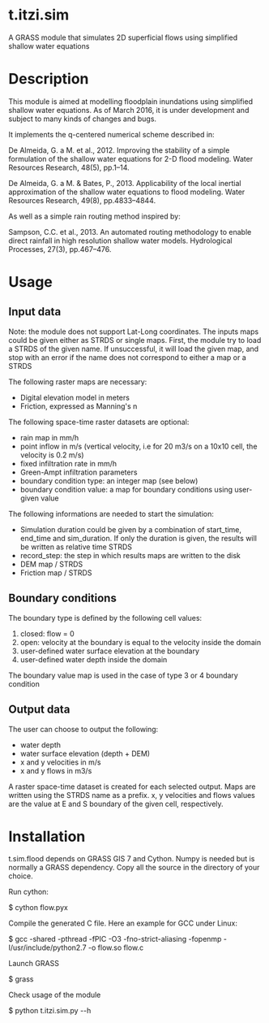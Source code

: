 # t.itzi.sim
A GRASS module that simulates 2D superficial flows using simplified shallow water equations

# Description
This module is aimed at modelling floodplain inundations using simplified shallow water equations.
As of March 2016, it is under development and subject to many kinds of changes and bugs.

It implements the q-centered numerical scheme described in:

De Almeida, G. a M. et al., 2012.
Improving the stability of a simple formulation of the shallow water equations for 2-D flood modeling.
Water Resources Research, 48(5), pp.1–14.

De Almeida, G. a M. & Bates, P., 2013.
Applicability of the local inertial approximation of the shallow water equations to flood modeling.
Water Resources Research, 49(8), pp.4833–4844.

As well as a simple rain routing method inspired by:

Sampson, C.C. et al., 2013.
An automated routing methodology to enable direct rainfall in high resolution shallow water models.
Hydrological Processes, 27(3), pp.467–476.

# Usage
## Input data
Note: the module does not support Lat-Long coordinates.
The inputs maps could be given either as STRDS or single maps.
First, the module try to load a STRDS of the given name.
If unsuccessful, it will load the given map, and stop with an error if the name does not correspond to either a map or a STRDS

The following raster maps are necessary:

  * Digital elevation model in meters
  * Friction, expressed as Manning's n

The following space-time raster datasets are optional:

  * rain map in mm/h
  * point inflow in m/s (vertical velocity, i.e for 20 m3/s on a 10x10 cell, the velocity is 0.2 m/s)
  * fixed infiltration rate in mm/h
  * Green-Ampt infiltration parameters
  * boundary condition type: an integer map (see below)
  * boundary condition value: a map for boundary conditions using user-given value

The following informations are needed to start the simulation:

  * Simulation duration could be given by a combination of start_time, end_time and sim_duration.
    If only the duration is given, the results will be written as relative time STRDS
  * record_step: the step in which results maps are written to the disk
  * DEM map / STRDS
  * Friction map / STRDS

## Boundary conditions
  The boundary type is defined by the following cell values:

  1. closed: flow = 0
  2. open: velocity at the boundary is equal to the velocity inside the domain
  3. user-defined water surface elevation at the boundary
  4. user-defined water depth inside the domain
  
  The boundary value map is used in the case of type 3 or 4 boundary condition

## Output data
The user can choose to output the following:

  * water depth
  * water surface elevation (depth + DEM)
  * x and y velocities in m/s
  * x and y flows in m3/s

A raster space-time dataset is created for each selected output.
Maps are written using the STRDS name as a prefix.
x, y velocities and flows values are the value at E and S boundary of the given cell, respectively.

# Installation
t.sim.flood depends on GRASS GIS 7 and Cython. Numpy is needed but is normally a GRASS dependency.
Copy all the source in the directory of your choice.

Run cython:

$ cython flow.pyx

Compile the generated C file. Here an example for GCC under Linux:

$ gcc -shared -pthread -fPIC -O3 -fno-strict-aliasing -fopenmp -I/usr/include/python2.7 -o flow.so flow.c

Launch GRASS

$ grass

Check usage of the module

$ python t.itzi.sim.py --h
